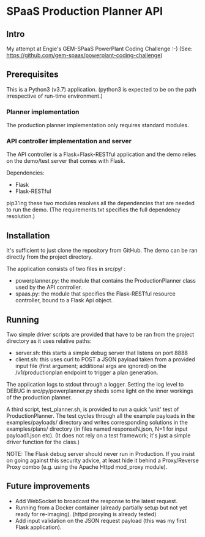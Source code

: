 # SPaaS Production Planner API

## Intro

My attempt at Engie's GEM-SPaaS PowerPlant Coding Challenge :-)
(See: https://github.com/gem-spaas/powerplant-coding-challenge)

## Prerequisites

This is a Python3 (v3.7) application. (python3 is expected to be on the path irrespective of run-time environment.)

### Planner implementation

The production planner implementation only requires standard modules.

### API controller implementation and server

The API controller is a Flask+Flask-RESTful application and the demo relies on
the  demo/test server that comes with Flask.

Dependencies:
* Flask
* Flask-RESTful

pip3'ing these two modules resolves all the dependencies that are needed to run the demo.
(The requirements.txt specifies the full dependency resolution.)

## Installation

It's sufficient to just clone the repository from GitHub. The demo can be ran directly
from the project directory.

The application consists of two files in src/py/ :
* powerplanner.py: the module that contains the ProductionPlanner class used by the API controller.
* spaas.py: the module that specifies the Flask-RESTful resource controller, bound to a Flask Api object.

## Running
Two simple driver scripts are provided that have to be ran from the project directory as it uses relative paths:
* server.sh: this starts a simple debug server that listens on port 8888
* client.sh: this uses curl to POST a JSON payload taken from a provided input file (first argument; additional 
args are ignored) on the /v1/productionplan endpoint to trigger a plan generation.

The application logs to stdout through a logger. Setting the log level to DEBUG in src/py/powerplanner.py sheds some
light on the inner workings of the production planner.

A third script, test_planner.sh, is provided to run a quick 'unit' test of ProductionPlanner. The test cycles
through all the example payloads in the examples/payloads/ directory and writes corresponding solutions in the
examples/plans/ directory (in files named responseN.json, N=1 for input payload1.json etc).
(It does not rely on a test framework; it's just a simple driver function for the class.)

NOTE: The Flask debug server should never run in Production. If you insist on going against this security advice,
at least hide it behind a Proxy/Reverse Proxy combo (e.g. using the Apache Httpd mod_proxy module).

## Future improvements

* Add WebSocket to broadcast the response to the latest request.
* Running from a Docker container (already partially setup but not yet ready for re-imaging).
(httpd proxying is already tested)
* Add input validation on the JSON request payload (this was my first Flask application).
